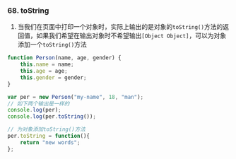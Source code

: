 ### 68. toString
1. 当我们在页面中打印一个对象时，实际上输出的是对象的`toString()`方法的返回值，如果我们希望在输出对象时不希望输出`[Object Object]`，可以为对象添加一个`toString()`方法

```js
function Person(name, age, gender) {
    this.name = name;
    this.age = age;
    this.gender = gender;
}

var per = new Person("my-name", 18, "man");
// 如下两个输出是一样的
console.log(per);
console.log(per.toString());

// 为对象添加toString()方法
per.toString = function(){
    return "new words";
};
```

